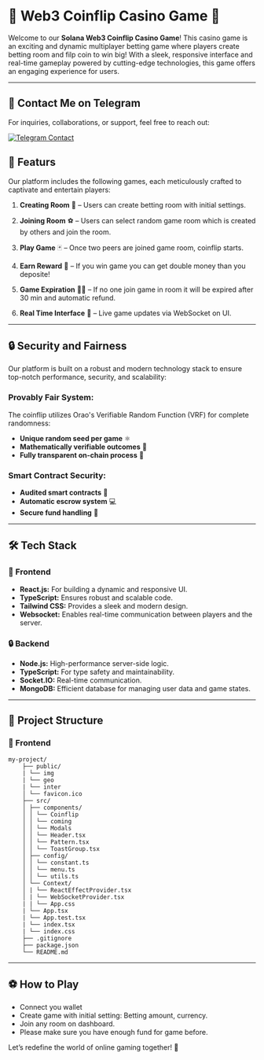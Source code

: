 # 🎲 Web3 Coinflip Casino Game 🚀

Welcome to our **Solana Web3 Coinflip Casino Game**! This casino game is an exciting and dynamic multiplayer betting game where players create betting room and filp coin to win big! With a sleek, responsive interface and real-time gameplay powered by cutting-edge technologies, this game offers an engaging experience for users.

---

## 📩 Contact Me on Telegram

For inquiries, collaborations, or support, feel free to reach out:

[![Telegram Contact](https://img.shields.io/badge/Telegram-Contact%20Me-blue?logo=telegram&style=for-the-badge)](https://t.me/stevensprg)


## 🌟 Featurs
Our platform includes the following games, each meticulously crafted to captivate and entertain players:

1. **Creating Room** 💎 – Users can create betting room with initial settings.

2. **Joining Room** ⚽ – Users can select random game room which is created by others and join the room.

3. **Play Game** 🃏 – Once two peers are joined game room, coinflip starts.

4. **Earn Reward** 🥂 – If you win game you can get double money than you deposite!

6. **Game Expiration** 🔺🔻 – If no one join game in room it will be expired after 30 min and automatic refund. 

7. **Real Time Interface** 🎢 – Live game updates via WebSocket on UI.
---

## 🔒 Security and Fairness
Our platform is built on a robust and modern technology stack to ensure top-notch performance, security, and scalability:

### Provably Fair System:

The coinflip utilizes Orao's Verifiable Random Function (VRF) for complete randomness:

- **Unique random seed per game** ⚛️
- **Mathematically verifiable outcomes** 📘
- **Fully transparent on-chain process** 🎨

### Smart Contract Security:
- **Audited smart contracts** 🚀
- **Automatic escrow system** 💻
- **Secure fund handling** 🎰

---

## 🛠️ Tech Stack
### 🎨 Frontend
- **React.js:** For building a dynamic and responsive UI.
- **TypeScript:** Ensures robust and scalable code.
- **Tailwind CSS:** Provides a sleek and modern design.
- **Websocket:** Enables real-time communication between players and the server.

### 🔒 Backend
- **Node.js:** High-performance server-side logic.
- **TypeScript:** For type safety and maintainability.
- **Socket.IO:** Real-time communication.
- **MongoDB:** Efficient database for managing user data and game states.

---

## 📂 Project Structure
### 🎨 Frontend

```
my-project/ 
    ├── public/ 
    | └── img
    | └── geo
    | └── inter
    │ └── favicon.ico 
    ├── src/ 
    │ ├── components/ 
    │ │ └── Coinflip
    │ │ └── coming
    │ │ └── Modals
    │ │ └── Header.tsx 
    │ │ └── Pattern.tsx 
    │ │ └── ToastGroup.tsx 
    │ ├── config/ 
    │ │ └── constant.ts
    │ │ └── menu.ts
    │ │ └── utils.ts
    │ └── Context/ 
    │ | └── ReactEffectProvider.tsx 
    │ | └── WebSocketProvider.tsx
    | | └── App.css 
    | └── App.tsx 
    | └── App.test.tsx 
    | └── index.tsx 
    | └── index.css 
    ├── .gitignore 
    ├── package.json 
    └── README.md 
```

---
## ⚽ How to Play

- Connect you wallet
- Create game with initial setting: Betting amount, currency.
- Join any room on dashboard.
- Please make sure you have enough fund for game before.

Let’s redefine the world of online gaming together! 🌟
